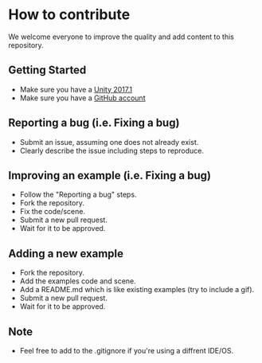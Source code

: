 # How to contribute

We welcome everyone to improve the quality and add content to this repository.

## Getting Started
* Make sure you have a [Unity 2017.1](https://unity3d.com/get-unity/download)
* Make sure you have a [GitHub account](https://github.com/signup/free)

## Reporting a bug (i.e. Fixing a bug)
* Submit an issue, assuming one does not already exist.
* Clearly describe the issue including steps to reproduce.

## Improving an example (i.e. Fixing a bug)
* Follow the "Reporting a bug" steps.
* Fork the repository.
* Fix the code/scene.
* Submit a new pull request.
* Wait for it to be approved.

 ## Adding a new example
 * Fork the repository.
 * Add the examples code and scene.
 * Add a README.md which is like existing examples (try to include a gif).
 * Submit a new pull request.
 * Wait for it to be approved.
 
 ## Note 
 * Feel free to add to the .gitignore if you're using a diffrent IDE/OS.
